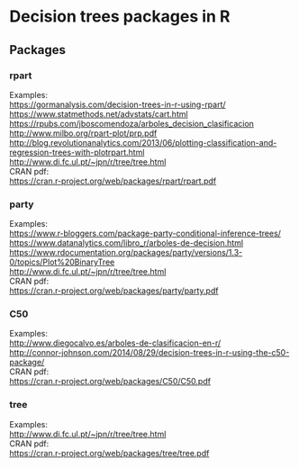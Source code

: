 # Decision trees packages in R

## Packages

### rpart

Examples: <br>
https://gormanalysis.com/decision-trees-in-r-using-rpart/ <br>
https://www.statmethods.net/advstats/cart.html <br>
https://rpubs.com/jboscomendoza/arboles_decision_clasificacion <br>
http://www.milbo.org/rpart-plot/prp.pdf <br>
http://blog.revolutionanalytics.com/2013/06/plotting-classification-and-regression-trees-with-plotrpart.html <br>
http://www.di.fc.ul.pt/~jpn/r/tree/tree.html <br>
CRAN pdf: <br>
https://cran.r-project.org/web/packages/rpart/rpart.pdf

### party

Examples: <br>
https://www.r-bloggers.com/package-party-conditional-inference-trees/ <br>
https://www.datanalytics.com/libro_r/arboles-de-decision.html <br>
https://www.rdocumentation.org/packages/party/versions/1.3-0/topics/Plot%20BinaryTree <br>
http://www.di.fc.ul.pt/~jpn/r/tree/tree.html <br>
CRAN pdf: <br>
https://cran.r-project.org/web/packages/party/party.pdf

### C50

Examples: <br>
http://www.diegocalvo.es/arboles-de-clasificacion-en-r/ <br>
http://connor-johnson.com/2014/08/29/decision-trees-in-r-using-the-c50-package/ <br>
CRAN pdf: <br>
https://cran.r-project.org/web/packages/C50/C50.pdf

### tree

Examples: <br>
http://www.di.fc.ul.pt/~jpn/r/tree/tree.html <br>
CRAN pdf: <br>
https://cran.r-project.org/web/packages/tree/tree.pdf
